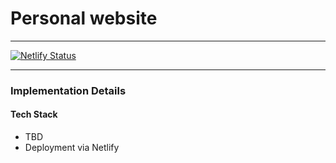 # Personal website
---

[![Netlify Status](https://api.netlify.com/api/v1/badges/3789360a-0b27-49c6-a9c9-6f73a8c4474b/deploy-status)](https://app.netlify.com/sites/danielleosullivan/deploys)

---

### Implementation Details

#### Tech Stack
- TBD
- Deployment via Netlify

